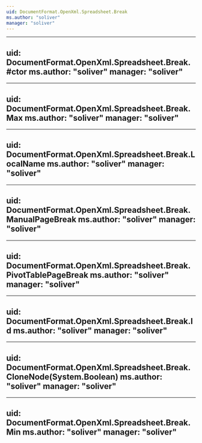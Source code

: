 ```yaml
---
uid: DocumentFormat.OpenXml.Spreadsheet.Break
ms.author: "soliver"
manager: "soliver"
---
```


---
uid: DocumentFormat.OpenXml.Spreadsheet.Break.#ctor
ms.author: "soliver"
manager: "soliver"
---

---
uid: DocumentFormat.OpenXml.Spreadsheet.Break.Max
ms.author: "soliver"
manager: "soliver"
---

---
uid: DocumentFormat.OpenXml.Spreadsheet.Break.LocalName
ms.author: "soliver"
manager: "soliver"
---

---
uid: DocumentFormat.OpenXml.Spreadsheet.Break.ManualPageBreak
ms.author: "soliver"
manager: "soliver"
---

---
uid: DocumentFormat.OpenXml.Spreadsheet.Break.PivotTablePageBreak
ms.author: "soliver"
manager: "soliver"
---

---
uid: DocumentFormat.OpenXml.Spreadsheet.Break.Id
ms.author: "soliver"
manager: "soliver"
---

---
uid: DocumentFormat.OpenXml.Spreadsheet.Break.CloneNode(System.Boolean)
ms.author: "soliver"
manager: "soliver"
---

---
uid: DocumentFormat.OpenXml.Spreadsheet.Break.Min
ms.author: "soliver"
manager: "soliver"
---

